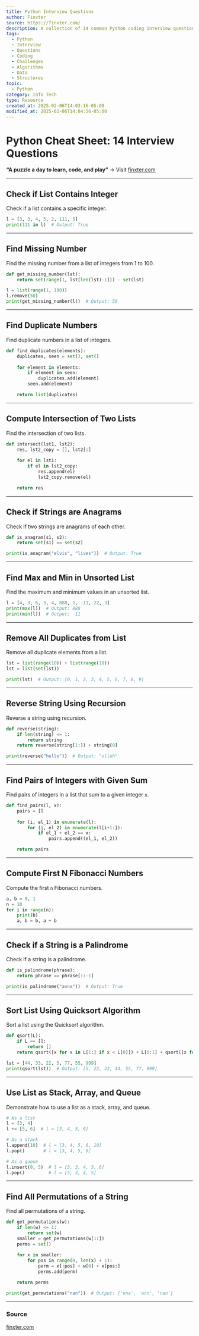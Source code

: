 ```yaml
---
title: Python Interview Questions
author: Finxter
source: https://finxter.com/
description: A collection of 14 common Python coding interview questions and solutions, covering topics such as list manipulation, recursion, sorting, and more.
tags:
  - Python
  - Interview
  - Questions
  - Coding
  - Challenges
  - Algorithms
  - Data
  - Structures
topic:
  - Python
category: Info Tech
type: Resource
created_at: 2025-02-06T14:03:16-05:00
modified_at: 2025-02-06T14:04:56-05:00
---
```


# Python Cheat Sheet: 14 Interview Questions

**“A puzzle a day to learn, code, and play”** → Visit [finxter.com](https://finxter.com/)

---

## Check if List Contains Integer
Check if a list contains a specific integer.

```python
l = [3, 3, 4, 5, 2, 111, 5]
print(111 in l)  # Output: True
```

---

## Find Missing Number
Find the missing number from a list of integers from 1 to 100.

```python
def get_missing_number(lst):
    return set(range(1, lst[len(lst)-1])) - set(lst)

l = list(range(1, 100))
l.remove(50)
print(get_missing_number(l))  # Output: 50
```

---

## Find Duplicate Numbers
Find duplicate numbers in a list of integers.

```python
def find_duplicates(elements):
    duplicates, seen = set(), set()
    
    for element in elements:
        if element in seen:
            duplicates.add(element)
        seen.add(element)

    return list(duplicates)
```

---

## Compute Intersection of Two Lists
Find the intersection of two lists.

```python
def intersect(lst1, lst2):
    res, lst2_copy = [], lst2[:]
    
    for el in lst1:
        if el in lst2_copy:
            res.append(el)
            lst2_copy.remove(el)

    return res
```

---

## Check if Strings are Anagrams
Check if two strings are anagrams of each other.

```python
def is_anagram(s1, s2):
    return set(s1) == set(s2)

print(is_anagram("elvis", "lives"))  # Output: True
```

---

## Find Max and Min in Unsorted List
Find the maximum and minimum values in an unsorted list.

```python
l = [4, 3, 6, 3, 4, 888, 1, -11, 22, 3]
print(max(l))  # Output: 888
print(min(l))  # Output: -11
```

---

## Remove All Duplicates from List
Remove all duplicate elements from a list.

```python
lst = list(range(10)) + list(range(10))
lst = list(set(lst))

print(lst)  # Output: [0, 1, 2, 3, 4, 5, 6, 7, 8, 9]
```

---

## Reverse String Using Recursion
Reverse a string using recursion.

```python
def reverse(string):
    if len(string) <= 1:
        return string
    return reverse(string[1:]) + string[0]

print(reverse("hello"))  # Output: "olleh"
```

---

## Find Pairs of Integers with Given Sum
Find pairs of integers in a list that sum to a given integer `x`.

```python
def find_pairs(l, x):
    pairs = []
    
    for (i, el_1) in enumerate(l):
        for (j, el_2) in enumerate(l[i+1:]):
            if el_1 + el_2 == x:
                pairs.append((el_1, el_2))

    return pairs
```

---

## Compute First N Fibonacci Numbers
Compute the first `n` Fibonacci numbers.

```python
a, b = 0, 1
n = 10
for i in range(n):
    print(b)
    a, b = b, a + b
```

---

## Check if a String is a Palindrome
Check if a string is a palindrome.

```python
def is_palindrome(phrase):
    return phrase == phrase[::-1]

print(is_palindrome("anna"))  # Output: True
```

---

## Sort List Using Quicksort Algorithm
Sort a list using the Quicksort algorithm.

```python
def qsort(L):
    if L == []:
        return []
    return qsort([x for x in L[1:] if x < L[0]]) + L[0:1] + qsort([x for x in L[1:] if x >= L[0]])

lst = [44, 33, 22, 5, 77, 55, 999]
print(qsort(lst))  # Output: [5, 22, 33, 44, 55, 77, 999]
```

---

## Use List as Stack, Array, and Queue
Demonstrate how to use a list as a stack, array, and queue.

```python
# As a list
l = [3, 4]
l += [5, 6]  # l = [3, 4, 5, 6]

# As a stack
l.append(10)  # l = [3, 4, 5, 6, 10]
l.pop()       # l = [3, 4, 5, 6]

# As a queue
l.insert(0, 5)  # l = [5, 3, 4, 5, 6]
l.pop()         # l = [5, 3, 4, 5]
```

---

## Find All Permutations of a String
Find all permutations of a string.

```python
def get_permutations(w):
    if len(w) <= 1:
        return set(w)
    smaller = get_permutations(w[1:])
    perms = set()
    
    for x in smaller:
        for pos in range(0, len(x) + 1):
            perm = x[:pos] + w[0] + x[pos:]
            perms.add(perm)

    return perms

print(get_permutations("nan"))  # Output: {'nna', 'ann', 'nan'}
```

---

### Source
[finxter.com](https://finxter.com/)